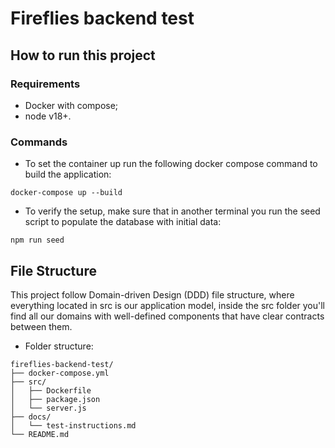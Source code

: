# Fireflies backend test

## How to run this project

### Requirements

- Docker with compose;
- node v18+.

### Commands

- To set the container up run the following docker compose command to build the application:

```
docker-compose up --build
```

- To verify the setup, make sure that in another terminal you run the seed script to populate the database with initial data:

```
npm run seed
```

## File Structure

This project follow Domain-driven Design (DDD) file structure, where everything located in src is our application model, inside the src folder you'll find all our domains with well-defined components that have clear contracts between them.

- Folder structure:

```
fireflies-backend-test/
├── docker-compose.yml
├── src/
│   ├── Dockerfile
│   ├── package.json
│   └── server.js
├── docs/
│   └── test-instructions.md
└── README.md
```
